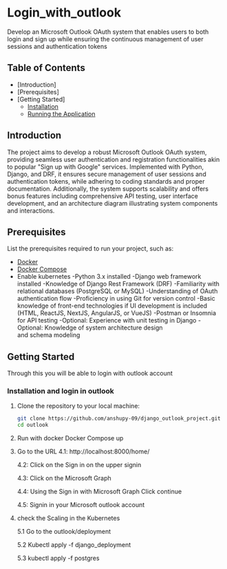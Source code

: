 # Login_with_outlook 

Develop an Microsoft Outlook OAuth system that enables users to both login and sign up while ensuring
the continuous management of user sessions and authentication tokens


## Table of Contents

- [Introduction]
- [Prerequisites]
- [Getting Started]
  - [Installation](#installation)
  - [Running the Application](#running-the-application)

## Introduction

The project aims to develop a robust Microsoft Outlook OAuth system, providing seamless user authentication and registration functionalities akin to popular "Sign up with Google" services. Implemented with Python, Django, and DRF, it ensures secure management of user sessions and authentication tokens, while adhering to coding standards and proper documentation. Additionally, the system supports scalability and offers bonus features including comprehensive API testing, user interface development, and an architecture diagram illustrating system components and interactions.

## Prerequisites

List the prerequisites required to run your project, such as:

- [Docker](https://www.docker.com/)
- [Docker Compose](https://docs.docker.com/compose/)
- Enable kubernetes
-Python 3.x installed
-Django web framework installed
-Knowledge of Django Rest Framework (DRF)
-Familiarity with relational databases (PostgreSQL or MySQL)
-Understanding of OAuth authentication flow
-Proficiency in using Git for version control
-Basic knowledge of front-end technologies if UI development is included (HTML, ReactJS, NextJS, AngularJS, or VueJS)
-Postman or Insomnia for API testing
-Optional: Experience with unit testing in Django
-Optional: Knowledge of system architecture design and schema modeling

## Getting Started

Through this you will be able to login with outlook account

### Installation and login in outlook

1. Clone the repository to your local machine:

   ```bash
   git clone https://github.com/anshupy-09/django_outlook_project.git
   cd outlook 


2. Run with docker 
    Docker Compose up

4. Go to the URL 
   4.1: http://localhost:8000/home/
   
   4.2: Click on the Sign in on the upper signin
   
   4.3: Click on the Microsoft Graph
   
   4.4: Using the Sign in with Microsoft Graph Click continue
   
   4.5: Signin in your Microsoft outlook account


6. check the Scaling in the Kubernetes
   
   5.1 Go to the outlook/deployment
   
   5.2 Kubectl apply -f django_deployment
    
   5.3 kubectl apply -f postgres 





   



